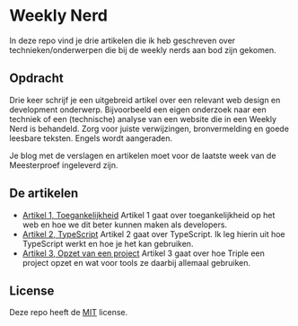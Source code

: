 # Weekly Nerd

In deze repo vind je drie artikelen die ik heb geschreven over technieken/onderwerpen die bij de weekly nerds aan bod zijn gekomen.

## Opdracht

Drie keer schrijf je een uitgebreid artikel over een relevant web design en development onderwerp. Bijvoorbeeld een eigen onderzoek naar een techniek of een (technische) analyse van een website die in een Weekly Nerd is behandeld. Zorg voor juiste verwijzingen, bronvermelding en goede leesbare teksten. Engels wordt aangeraden.

Je blog met de verslagen en artikelen moet voor de laatste week van de Meesterproef ingeleverd zijn.

## De artikelen

* [Artikel 1, Toegankelijkheid](https://github.com/lottekoblens/weekly-nerd-2122/wiki/Toegankelijkheid)
  Artikel 1 gaat over toegankelijkheid op het web en hoe we dit beter kunnen maken als developers.
* [Artikel 2, TypeScript](https://github.com/lottekoblens/weekly-nerd-2122/wiki/TypeScript)
  Artikel 2 gaat over TypeScript. Ik leg hierin uit hoe TypeScript werkt en hoe je het kan gebruiken.
* [Artikel 3, Opzet van een project](https://github.com/lottekoblens/weekly-nerd-2122/wiki/Opzet-van-een-project-(Triple))
  Artikel 3 gaat over hoe Triple een project opzet en wat voor tools ze daarbij allemaal gebruiken.

## License

Deze repo heeft de [MIT](https://github.com/lottekoblens/weekly-nerd-2122/blob/master/LICENSE) license.
